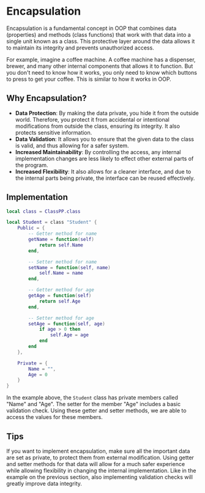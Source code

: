 # Encapsulation

Encapsulation is a fundamental concept in OOP that combines data (properties) and methods (class functions) that work with that data into a single unit known as a class. This protective layer around the data allows it to maintain its integrity and prevents unauthorized access.

For example, imagine a coffee machine. A coffee machine has a dispenser, brewer, and many other internal components that allows it to function. But you don't need to know how it works, you only need to know which buttons to press to get your coffee. This is similar to how it works in OOP.

## Why Encapsulation?

* **Data Protection**: By making the data private, you hide it from the outside world. Therefore, you protect it from accidental or intentional modifications from outside the class, ensuring its integrity. It also protects sensitive information.
* **Data Validation**: It allows you to ensure that the given data to the class is valid, and thus allowing for a safer system.
* **Increased Maintainability**: By controlling the access, any internal implementation changes are less likely to effect other external parts of the program.
* **Increased Flexibility**: It also allows for a cleaner interface, and due to the internal parts being private, the interface can be reused effectively. 

## Implementation

```lua
local class = ClassPP.class

local Student = class "Student" {
    Public = {
        -- Getter method for name
        getName = function(self)
            return self.Name
        end,

        -- Setter method for name
        setName = function(self, name)
            self.Name = name
        end,

        -- Getter method for age
        getAge = function(self)
            return self.Age
        end,

        -- Setter method for age
        setAge = function(self, age)
            if age > 0 then
                self.Age = age
            end
        end
    },

    Private = {
        Name = "",
        Age = 0
    }
}
```

In the example above, the `Student` class has private members called "Name" and "Age". The setter for the member "Age" includes a basic validation check. Using these getter and setter methods, we are able to access the values for these members.

## Tips

If you want to implement encapsulation, make sure all the important data are set as private, to protect them from external modification.
Using getter and setter methods for that data will allow for a much safer experience while allowing flexibility in changing the internal implementation. Like in the example on the previous section, also implementing validation checks will greatly improve data integrity.






